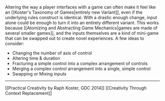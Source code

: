Altering the way a player interfaces with a game can often make it feel like an [[Koster's Taxonomy of Games|entirely new Variant]], even if the underlying rules construct is identical. With a drastic enough change, input alone could be enough to turn it into an entirely different variant. This works because [[Atomizing and Abstracting Game Mechanics|games are made of several smaller games]], and the inputs themselves are a kind of mini-game that can be swapped out to create novel experiences. 
A few ideas to consider:
- Changing the number of axis of control
- Altering time & duration
- Fracturing a simple control into a complex arrangement of controls
- Merging a complex control arrangement into a single, simple control
- Swapping or Mixing inputs

---
[[Practical Creativity by Raph Koster, GDC 2014]]
[[Creativity Through Context Replacement]]